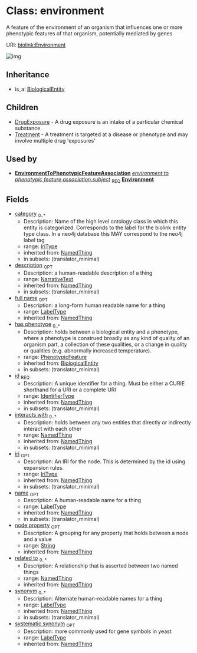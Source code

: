 # Class: environment


A feature of the environment of an organism that influences one or more phenotypic features of that organism, potentially mediated by genes

URI: [biolink:Environment](https://w3id.org/biolink/vocab/Environment)

![img](http://yuml.me/diagram/nofunky;dir:TB/class/\[NamedThing]<filler(i)%200..1-%20\[Environment|id(i):identifier_type;name(i):label_type%20%3F;category(i):iri_type%20*;node_property(i):string%20%3F;iri(i):iri_type%20%3F;synonym(i):label_type%20*;full_name(i):label_type%20%3F;description(i):narrative_text%20%3F;systematic_synonym(i):label_type%20%3F;creation_date(i):date%20%3F;update_date(i):date%20%3F;has_chemical_formula(i):chemical_formula_value%20%3F;aggregate_statistic(i):string%20%3F;interbase_coordinate(i):string%20%3F],%20\[OntologyClass]<has%20molecular%20consequence(i)%200..*-%20\[Environment],%20\[NamedThing]<same%20as(i)%200..*-%20\[Environment],%20\[NamedThing]<produces(i)%200..*-%20\[Environment],%20\[Disease]<manifestation%20of(i)%200..*-%20\[Environment],%20\[NamedThing]<derives%20from(i)%200..*-%20\[Environment],%20\[NamedThing]<derives%20into(i)%200..*-%20\[Environment],%20\[Occurrent]<capable%20of(i)%200..*-%20\[Environment],%20\[Occurrent]<actively%20involved%20in(i)%200..*-%20\[Environment],%20\[Occurrent]<participates%20in(i)%200..*-%20\[Environment],%20\[NamedThing]<part%20of(i)%200..*-%20\[Environment],%20\[NamedThing]<has%20part(i)%200..*-%20\[Environment],%20\[NamedThing]<overlaps(i)%200..*-%20\[Environment],%20\[NamedThing]<model%20of(i)%200..*-%20\[Environment],%20\[NamedThing]<location%20of(i)%200..*-%20\[Environment],%20\[NamedThing]<located%20in(i)%200..*-%20\[Environment],%20\[NamedThing]<occurs%20in(i)%200..*-%20\[Environment],%20\[NamedThing]<prevents(i)%200..*-%20\[Environment],%20\[NamedThing]<causes(i)%200..*-%20\[Environment],%20\[NamedThing]<contributes%20to(i)%200..*-%20\[Environment],%20\[NamedThing]<predisposes(i)%200..*-%20\[Environment],%20\[NamedThing]<affects%20risk%20for(i)%200..*-%20\[Environment],%20\[NamedThing]<colocalizes%20with(i)%200..*-%20\[Environment],%20\[NamedThing]<coexists%20with(i)%200..*-%20\[Environment],%20\[NamedThing]<xenologous%20to(i)%200..*-%20\[Environment],%20\[NamedThing]<orthologous%20to(i)%200..*-%20\[Environment],%20\[NamedThing]<paralogous%20to(i)%200..*-%20\[Environment],%20\[NamedThing]<homologous%20to(i)%200..*-%20\[Environment],%20\[NamedThing]<disrupts(i)%200..*-%20\[Environment],%20\[NamedThing]<negatively%20regulates(i)%200..*-%20\[Environment],%20\[NamedThing]<positively%20regulates(i)%200..*-%20\[Environment],%20\[NamedThing]<regulates(i)%200..*-%20\[Environment],%20\[NamedThing]<affects(i)%200..*-%20\[Environment],%20\[NamedThing]<physically%20interacts%20with(i)%200..*-%20\[Environment],%20\[NamedThing]<interacts%20with(i)%200..*-%20\[Environment],%20\[NamedThing]<related%20to(i)%200..*-%20\[Environment],%20\[PhenotypicFeature]<has%20phenotype(i)%200..*-%20\[Environment],%20\[EnvironmentToPhenotypicFeatureAssociation]-%20subject%201..1>\[Environment],%20\[Environment]^-\[Treatment],%20\[Environment]^-\[DrugExposure],%20\[BiologicalEntity]^-\[Environment])
## Inheritance

 *  is_a: [BiologicalEntity](BiologicalEntity.md)
## Children

 * [DrugExposure](DrugExposure.md) - A drug exposure is an intake of a particular chemical substance
 * [Treatment](Treatment.md) - A treatment is targeted at a disease or phenotype and may involve multiple drug 'exposures'
## Used by

 *  **[EnvironmentToPhenotypicFeatureAssociation](EnvironmentToPhenotypicFeatureAssociation.md)** *[environment to phenotypic feature association.subject](environment_to_phenotypic_feature_association_subject.md)*  <sub>REQ</sub>  **[Environment](Environment.md)**
## Fields

 * [category](category.md)  <sub>0..*</sub>
    * Description: Name of the high level ontology class in which this entity is categorized. Corresponds to the label for the biolink entity type class. In a neo4j database this MAY correspond to the neo4j label tag
    * range: [IriType](IriType.md)
    * inherited from: [NamedThing](NamedThing.md)
    * in subsets: (translator_minimal)
 * [description](description.md)  <sub>OPT</sub>
    * Description: a human-readable description of a thing
    * range: [NarrativeText](NarrativeText.md)
    * inherited from: [NamedThing](NamedThing.md)
    * in subsets: (translator_minimal)
 * [full name](full_name.md)  <sub>OPT</sub>
    * Description: a long-form human readable name for a thing
    * range: [LabelType](LabelType.md)
    * inherited from: [NamedThing](NamedThing.md)
 * [has phenotype](has_phenotype.md)  <sub>0..*</sub>
    * Description: holds between a biological entity and a phenotype, where a phenotype is construed broadly as any kind of quality of an organism part, a collection of these qualities, or a change in quality or qualities (e.g. abnormally increased temperature).
    * range: [PhenotypicFeature](PhenotypicFeature.md)
    * inherited from: [BiologicalEntity](BiologicalEntity.md)
    * in subsets: (translator_minimal)
 * [id](id.md)  <sub>REQ</sub>
    * Description: A unique identifier for a thing. Must be either a CURIE shorthand for a URI or a complete URI
    * range: [IdentifierType](IdentifierType.md)
    * inherited from: [NamedThing](NamedThing.md)
    * in subsets: (translator_minimal)
 * [interacts with](interacts_with.md)  <sub>0..*</sub>
    * Description: holds between any two entities that directly or indirectly interact with each other
    * range: [NamedThing](NamedThing.md)
    * inherited from: [NamedThing](NamedThing.md)
    * in subsets: (translator_minimal)
 * [iri](iri.md)  <sub>OPT</sub>
    * Description: An IRI for the node. This is determined by the id using expansion rules.
    * range: [IriType](IriType.md)
    * inherited from: [NamedThing](NamedThing.md)
    * in subsets: (translator_minimal)
 * [name](name.md)  <sub>OPT</sub>
    * Description: A human-readable name for a thing
    * range: [LabelType](LabelType.md)
    * inherited from: [NamedThing](NamedThing.md)
    * in subsets: (translator_minimal)
 * [node property](node_property.md)  <sub>OPT</sub>
    * Description: A grouping for any property that holds between a node and a value
    * range: [String](String.md)
    * inherited from: [NamedThing](NamedThing.md)
 * [related to](related_to.md)  <sub>0..*</sub>
    * Description: A relationship that is asserted between two named things
    * range: [NamedThing](NamedThing.md)
    * inherited from: [NamedThing](NamedThing.md)
 * [synonym](synonym.md)  <sub>0..*</sub>
    * Description: Alternate human-readable names for a thing
    * range: [LabelType](LabelType.md)
    * inherited from: [NamedThing](NamedThing.md)
    * in subsets: (translator_minimal)
 * [systematic synonym](systematic_synonym.md)  <sub>OPT</sub>
    * Description: more commonly used for gene symbols in yeast
    * range: [LabelType](LabelType.md)
    * inherited from: [NamedThing](NamedThing.md)
